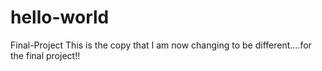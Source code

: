 # hello-world
Final-Project
This is the copy that I am now changing to be different....for the final project!!
